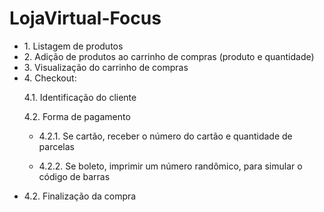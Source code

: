 # LojaVirtual-Focus

<ul>
  <li>1. Listagem de produtos</li>

<li>2. Adição de produtos ao carrinho de compras (produto e quantidade)</li>

<li>3. Visualização do carrinho de compras</li>

<li>4. Checkout:</li>

  4.1. Identificação do cliente

  4.2. Forma de pagamento

  - 4.2.1. Se cartão, receber o número do cartão e quantidade de parcelas

  - 4.2.2. Se boleto, imprimir um número randômico, para simular o código de barras

  <li>4.2. Finalização da compra
  </ul>
